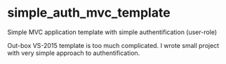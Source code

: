 # simple_auth_mvc_template
Simple MVC application template with simple authentification (user-role)

Out-box VS-2015 template is too much complicated. I wrote small project with very simple approach to authentification.
